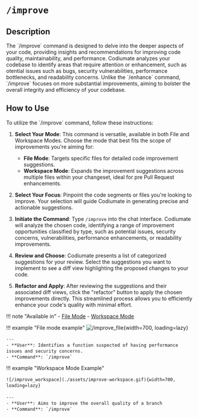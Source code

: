 # `/improve`

<h2>Description</h2>
The `/improve` command is designed to delve into the deeper aspects of your code, providing insights and recommendations for improving code quality, maintainability, and performance. Codiumate analyzes your codebase to identify areas that require attention or enhancement, such as otential issues such as bugs, security vulnerabilities, performance bottlenecks, and readability concerns. Unlike the `/enhance` command, `/improve` focuses on more substantial improvements, aiming to bolster the overall integrity and efficiency of your codebase.

<h2>How to Use</h2>
To utilize the `/improve` command, follow these instructions:

1. **Select Your Mode**: This command is versatile, available in both File and Workspace Modes. Choose the mode that best fits the scope of improvements you're aiming for:
    - **File Mode**: Targets specific files for detailed code improvement suggestions.
    - **Workspace Mode**: Expands the improvement suggestions across multiple files within your changeset, ideal for pre Pull Request enhancements.

2. **Select Your Focus**: Pinpoint the code segments or files you're looking to improve. Your selection will guide Codiumate in generating precise and actionable suggestions.

3. **Initiate the Command**: Type `/improve` into the chat interface. Codiumate will analyze the chosen code, identifying a range of improvement opportunities classified by type, such as potential issues, security concerns, vulnerabilities, performance enhancements, or readability improvements.

4. **Review and Choose**: Codiumate presents a list of categorized suggestions for your review. Select the suggestions you want to implement to see a diff view highlighting the proposed changes to your code.

5. **Refactor and Apply**: After reviewing the suggestions and their associated diff views, click the "refactor" button to apply the chosen improvements directly. This streamlined process allows you to efficiently enhance your code's quality with minimal effort.

!!! note "Available in"
    - [File Mode](../modes/file-mode.md)
    - [Workspace Mode](../modes/workspace-mode.md)

!!! example "File mode example"
    ![/improve_file](./assets/improve-file.gif){width=700, loading=lazy}

    ---
    - **User**: Identifies a function suspected of having performance issues and security concerns.
    - **Command**: `/improve`

        
    

!!! example "Workspace Mode Example"

    ![/improve_workspace](./assets/improve-workspace.gif){width=700, loading=lazy}

    ---
    - **User**: Aims to improve the overall quality of a branch
    - **Command**: `/improve`

        